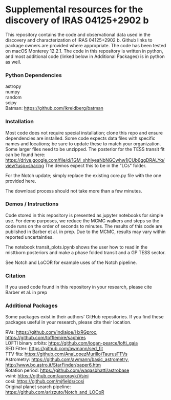 # Supplemental resources for the discovery of IRAS 04125+2902 b

This repository contains the code and observational data used in the discovery and characterization of IRAS 04125+2902 b. Github links to package owners are provided where appropriate. The code has been tested on macOS Monterey 12.2.1. The code in this repository is written in python, and most additional code (linked below in Additional Packages) is in python as well.


### Python Dependencies

astropy  
numpy  
random  
scipy   
Batman: https://github.com/lkreidberg/batman

### Installation

Most code does not require special installation; clone this repo and ensure dependencies are installed. Some code expects data files with specific names and locations; be sure to update these to match your organization. Some larger files need to be unzipped. The posterior for the TESS transit fit can be found here: https://drive.google.com/file/d/1GM_xhhIyeaNbNGCwhw1jCUb6ggDRALYq/view?usp=sharing The demos expect this to be in the "LCs" folder.

For the Notch update; simply replace the existing core.py file with the one provided here. 

The download process should not take more than a few minutes. 

### Demos / Instructions

Code stored in this repository is presented as jupyter notebooks for simple use. For demo purposes, we reduce the MCMC walkers and steps so the code runs on the order of seconds to minutes. The results of this code are published in Barber et al. in prep. Due to the MCMC, results may vary within reported uncertainties. 

The notebook transit_plots.ipynb shows the user how to read in the misttborn posteriors and make a phase folded transit and a GP TESS sector.

See Notch and LoCOR for example uses of the Notch pipeline. 

### Citation

If you used code found in this repository in your research, please cite Barber et al. in prep

### Additional Packages

Some packages exist in their authors’ GitHub repositories. If you find these packages useful in your research, please cite their location. 

RVs: https://github.com/indiajoe/HxRGproc, https://github.com/tofflemire/saphires  
LOFTI binary orbits: https://github.com/logan-pearce/lofti_gaia  
SED Fitter: https://github.com/awmann/sed_fit  
TTV fits: https://github.com/AnaLopezMurillo/TaurusTTVs  
Astrometry: https://github.com/awmann/basic_astrometry, http://www.bo.astro.it/StarFinder/paper6.htm  
Rotation period: https://github.com/waqasbhatti/astrobase  
vsini: https://github.com/aurorayk/Vsini  
cosi: https://github.com/mjfields/cosi  
Original planet search pipeline: https://github.com/arizzuto/Notch_and_LOCoR  
